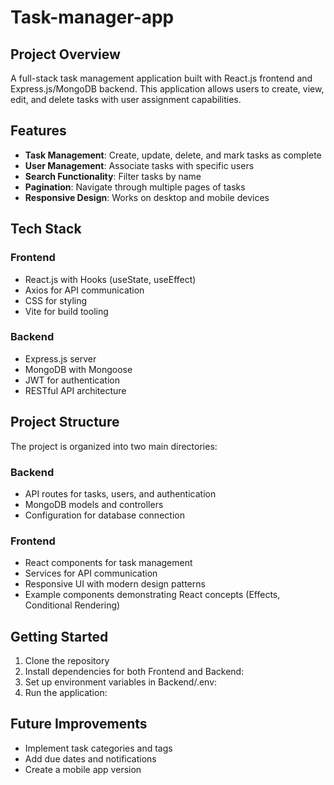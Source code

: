 # Task-manager-app

## Project Overview

A full-stack task management application built with React.js frontend and Express.js/MongoDB backend. This application allows users to create, view, edit, and delete tasks with user assignment capabilities.

## Features

- **Task Management**: Create, update, delete, and mark tasks as complete
- **User Management**: Associate tasks with specific users
- **Search Functionality**: Filter tasks by name
- **Pagination**: Navigate through multiple pages of tasks
- **Responsive Design**: Works on desktop and mobile devices

## Tech Stack

### Frontend

- React.js with Hooks (useState, useEffect)
- Axios for API communication
- CSS for styling
- Vite for build tooling

### Backend

- Express.js server
- MongoDB with Mongoose
- JWT for authentication
- RESTful API architecture

## Project Structure

The project is organized into two main directories:

### Backend

- API routes for tasks, users, and authentication
- MongoDB models and controllers
- Configuration for database connection

### Frontend

- React components for task management
- Services for API communication
- Responsive UI with modern design patterns
- Example components demonstrating React concepts (Effects, Conditional Rendering)

## Getting Started

1. Clone the repository
2. Install dependencies for both Frontend and Backend:
3. Set up environment variables in Backend/.env:
4. Run the application:

## Future Improvements

- Implement task categories and tags
- Add due dates and notifications
- Create a mobile app version
